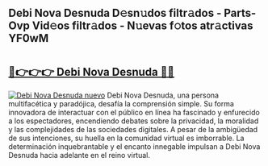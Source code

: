 ## Debi Nova Desnuda D𝚎sn𝚞dos filtr𝚊dos - Parts-Ovp Vid𝚎os filtr𝚊dos - N𝚞evas f𝚘tos atr𝚊ctivas YF0wM

# <h2><a href="http://mb8jg4.tromn.icu/?c=Debi+Nova+Desnuda">🔗👉👉👉 Debi Nova Desnuda 🔗🔗</a></h2>

[![Debi Nova Desnuda nuevo](https://i.imgur.com/pEAQMta.gif)](http://mb8jg4.tromn.icu/?c=Debi+Nova+Desnuda)
Debi Nova Desnuda, una persona multifacética y paradójica, desafía la comprensión simple. Su forma innovadora de interactuar con el público en línea ha fascinado y enfurecido a los espectadores, encendiendo debates sobre la privacidad, la moralidad y las complejidades de las sociedades digitales. A pesar de la ambigüedad de sus intenciones, su huella en la comunidad virtual es imborrable. La determinación inquebrantable y el encanto innegable impulsan a Debi Nova Desnuda hacia adelante en el reino virtual.
